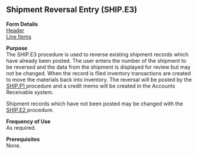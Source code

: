 ##  Shipment Reversal Entry (SHIP.E3)

<PageHeader />

**Form Details**  
[ Header ](SHIP-E3-1/README.md)   
[ Line Items ](SHIP-E3-2/README.md)   

**Purpose**  
The SHIP.E3 procedure is used to reverse existing shipment records which have already been posted. The user enters the number of the shipment to be reversed and the data from the shipment is displayed for review but may not be changed. When the record is filed inventory transactions are created to move the materials back into inventory. The reversal will be posted by the [ SHIP.P1 ](../../MRK-PROCESS/SHIP-P1/README.md) procedure and a credit memo will be created in the Accounts Receivable system.   
  
Shipment records which have not been posted may be changed with the [ SHIP.E2 ](../SHIP-E2/README.md) procedure. 

**Frequency of Use**  
As required.

**Prerequisites**  
None.

<badge text= "Version 8.10.57" vertical="middle" />

<PageFooter />